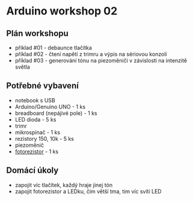 # Arduino workshop 02

## Plán workshopu

- příklad #01 - debaunce tlačítka
- příklad #02 - čtení napětí z trimru a výpis na sériovou konzoli
- příklad #03 - generování tónu na piezoměniči v závislosti na intenzitě světla

## Potřebné vybavení

- notebook s USB
- Arduino/Genuino UNO - 1 ks
- breadboard (nepájivé pole) - 1 ks
- LED dioda - 5 ks
- trimr
- mikrospínač - 1 ks
- rezistory 150, 10k - 5 ks
- piezoměnič
- [fotorezistor](https://en.wikipedia.org/wiki/Photoresistor) - 1 ks

## Domácí úkoly

- zapojit víc tlačítek, každý hraje jinej tón
- zapojit fotorezistor a LEDku, čim větší tma, tim víc svítí LED